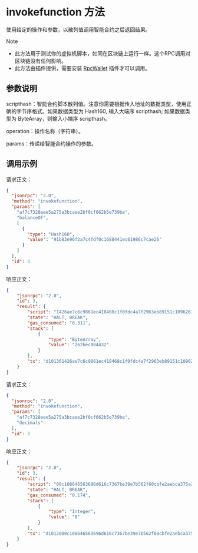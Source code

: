# invokefunction 方法

使用给定的操作和参数，以散列值调用智能合约之后返回结果。

> [!Note]
>
> - 此方法用于测试你的虚拟机脚本，如同在区块链上运行一样。这个RPC调用对区块链没有任何影响。
> - 此方法由插件提供，需要安装 [RpcWallet](https://github.com/neo-project/neo-plugins/releases) 插件才可以调用。

## 参数说明

scripthash：智能合约脚本散列值。注意你需要根据传入地址的数据类型，使用正确的字节序格式。如果数据类型为 Hash160, 输入大端序 scripthash; 如果数据类型为 ByteArray，则输入小端序 scripthash。

operation：操作名称（字符串）。

params：传递给智能合约操作的参数。

## 调用示例

请求正文：

```json
{
  "jsonrpc": "2.0",
  "method": "invokefunction",
  "params": [
    "af7c7328eee5a275a3bcaee2bf0cf662b5e739be",
    "balanceOf",
    [
      {
        "type": "Hash160",
        "value": "91b83e96f2a7c4fdf0c1688441ec61986c7cae26"
      }
    ]
  ],
  "id": 3
}
```

响应正文：

```json
{
    "jsonrpc": "2.0",
    "id": 3,
    "result": {
        "script": "1426ae7c6c9861ec418468c1f0fdc4a7f2963eb89151c10962616c616e63654f6667be39e7b562f60cbfe2aebca375a2e5ee28737caf",
        "state": "HALT, BREAK",
        "gas_consumed": "0.311",
        "stack": [
            {
                "type": "ByteArray",
                "value": "262bec084432"
            }
        ],
        "tx": "d101361426ae7c6c9861ec418468c1f0fdc4a7f2963eb89151c10962616c616e63654f6667be39e7b562f60cbfe2aebca375a2e5ee28737caf000000000000000000000000"
    }
}
```

请求正文：

```json
{
  "jsonrpc": "2.0",
  "method": "invokefunction",
  "params": [
    "af7c7328eee5a275a3bcaee2bf0cf662b5e739be",
    "decimals"
  ],
  "id": 3
}
```

响应正文：

```json
{
    "jsonrpc": "2.0",
    "id": 3,
    "result": {
        "script": "00c108646563696d616c7367be39e7b562f60cbfe2aebca375a2e5ee28737caf",
        "state": "HALT, BREAK",
        "gas_consumed": "0.174",
        "stack": [
            {
                "type": "Integer",
                "value": "8"
            }
        ],
        "tx": "d1012000c108646563696d616c7367be39e7b562f60cbfe2aebca375a2e5ee28737caf000000000000000000000000"
    }
}
```
